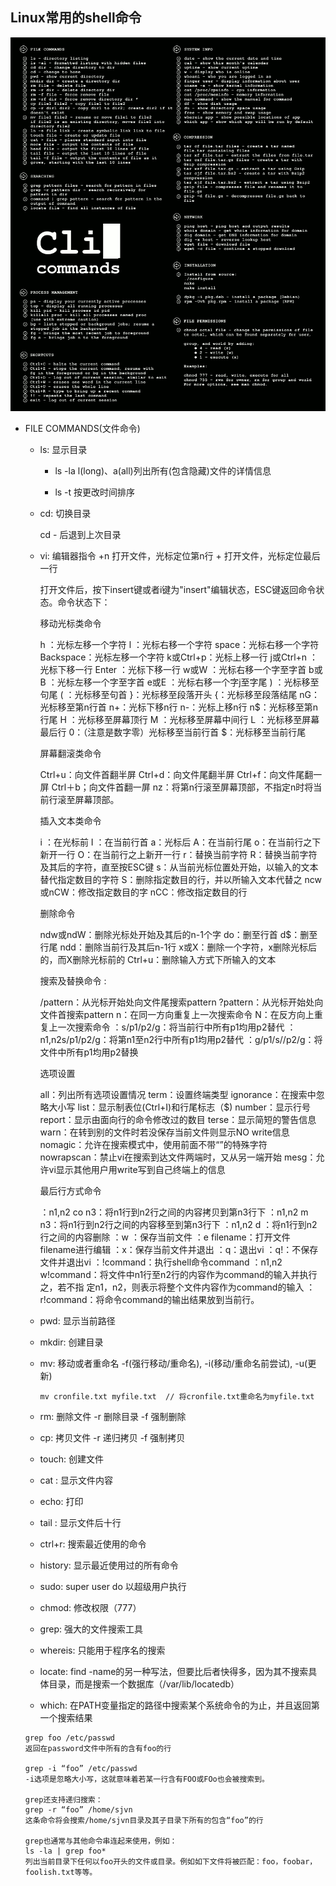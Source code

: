 ## Linux常用的shell命令

![shell commands](images/shell.png)

* FILE COMMANDS(文件命令)  

    - ls: 显示目录  

        + ls -la l(long)、a(all)列出所有(包含隐藏)文件的详情信息

        + ls -t 按更改时间排序

    - cd: 切换目录  

        cd - 后退到上次目录  

    - vi: 编辑器指令 +n 打开文件，光标定位第n行 + 打开文件，光标定位最后一行

      打开文件后，按下insert键或者i键为"insert"编辑状态，ESC键返回命令状态。命令状态下：

        移动光标类命令

        h ：光标左移一个字符
        l ：光标右移一个字符
        space：光标右移一个字符
        Backspace：光标左移一个字符
        k或Ctrl+p：光标上移一行
        j或Ctrl+n ：光标下移一行
        Enter ：光标下移一行
        w或W ：光标右移一个字至字首
        b或B ：光标左移一个字至字首
        e或E ：光标右移一个字j至字尾
        ) ：光标移至句尾
        ( ：光标移至句首
        }：光标移至段落开头
        {：光标移至段落结尾
        nG：光标移至第n行首
        n+：光标下移n行
        n-：光标上移n行
        n$：光标移至第n行尾
        H ：光标移至屏幕顶行
        M ：光标移至屏幕中间行
        L ：光标移至屏幕最后行
        0：（注意是数字零）光标移至当前行首
        $：光标移至当前行尾

        屏幕翻滚类命令

        Ctrl+u：向文件首翻半屏
        Ctrl+d：向文件尾翻半屏
        Ctrl+f：向文件尾翻一屏
        Ctrl＋b；向文件首翻一屏
        nz：将第n行滚至屏幕顶部，不指定n时将当前行滚至屏幕顶部。

        插入文本类命令

        i ：在光标前
        I ：在当前行首
        a：光标后
        A：在当前行尾
        o：在当前行之下新开一行
        O：在当前行之上新开一行
        r：替换当前字符
        R：替换当前字符及其后的字符，直至按ESC键
        s：从当前光标位置处开始，以输入的文本替代指定数目的字符
        S：删除指定数目的行，并以所输入文本代替之
        ncw或nCW：修改指定数目的字
        nCC：修改指定数目的行

        删除命令

        ndw或ndW：删除光标处开始及其后的n-1个字
        do：删至行首
        d$：删至行尾
        ndd：删除当前行及其后n-1行
        x或X：删除一个字符，x删除光标后的，而X删除光标前的
        Ctrl+u：删除输入方式下所输入的文本

        搜索及替换命令 :

        /pattern：从光标开始处向文件尾搜索pattern
        ?pattern：从光标开始处向文件首搜索pattern
        n：在同一方向重复上一次搜索命令
        N：在反方向上重复上一次搜索命令
        ：s/p1/p2/g：将当前行中所有p1均用p2替代
        ：n1,n2s/p1/p2/g：将第n1至n2行中所有p1均用p2替代
        ：g/p1/s//p2/g：将文件中所有p1均用p2替换

        选项设置

        all：列出所有选项设置情况
        term：设置终端类型
        ignorance：在搜索中忽略大小写
        list：显示制表位(Ctrl+I)和行尾标志（$)
        number：显示行号
        report：显示由面向行的命令修改过的数目
        terse：显示简短的警告信息
        warn：在转到别的文件时若没保存当前文件则显示NO write信息
        nomagic：允许在搜索模式中，使用前面不带“”的特殊字符
        nowrapscan：禁止vi在搜索到达文件两端时，又从另一端开始
        mesg：允许vi显示其他用户用write写到自己终端上的信息

        最后行方式命令

        ：n1,n2 co n3：将n1行到n2行之间的内容拷贝到第n3行下
        ：n1,n2 m n3：将n1行到n2行之间的内容移至到第n3行下
        ：n1,n2 d ：将n1行到n2行之间的内容删除
        ：w ：保存当前文件
        ：e filename：打开文件filename进行编辑
        ：x：保存当前文件并退出
        ：q：退出vi
        ：q!：不保存文件并退出vi
        ：!command：执行shell命令command
        ：n1,n2 w!command：将文件中n1行至n2行的内容作为command的输入并执行之，若不指
        定n1，n2，则表示将整个文件内容作为command的输入
        ：r!command：将命令command的输出结果放到当前行。

    - pwd: 显示当前路径

    - mkdir: 创建目录

    - mv: 移动或者重命名 -f(强行移动/重命名), -i(移动/重命名前尝试), -u(更新)

        `mv cronfile.txt myfile.txt  // 将cronfile.txt重命名为myfile.txt`

    - rm: 删除文件 -r 删除目录 -f 强制删除

    - cp: 拷贝文件 -r 递归拷贝 -f 强制拷贝

    - touch: 创建文件

    - cat <file>: 显示文件内容

    - echo: 打印

    - tail <file>: 显示文件后十行

    - ctrl+r: 搜索最近使用的命令

    - history: 显示最近使用过的所有命令

    - sudo: super user do 以超级用户执行

    - chmod: 修改权限（777）

    - grep: 强大的文件搜索工具

    - whereis: 只能用于程序名的搜索

    - locate: find -name的另一种写法，但要比后者快得多，因为其不搜索具体目录，而是搜索一个数据库（/var/lib/locatedb）

    - which: 在PATH变量指定的路径中搜索某个系统命令的为止，并且返回第一个搜索结果

    ```ssh
    grep foo /etc/passwd
    返回在password文件中所有的含有foo的行

    grep -i “foo” /etc/passwd
    -i选项是忽略大小写，这就意味着若某一行含有FOO或FOo也会被搜索到。

    grep还支持递归搜索：
    grep -r “foo” /home/sjvn
    这条命令将会搜索/home/sjvn目录及其子目录下所有的包含“foo”的行

    grep也通常与其他命令串连起来使用，例如：
    ls -la | grep foo*
    列出当前目录下任何以foo开头的文件或目录。例如如下文件将被匹配：foo，foobar，foolish.txt等等。
    ```
